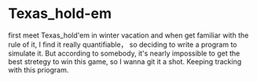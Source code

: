 # Texas_hold-em
first meet Texas_hold'em in winter vacation and when get familiar with the rule of it, I find it really quantifiable， so deciding to write a program to simulate it. But according to somebody, it's nearly impossible to get the best stretegy to win this game, so I wanna git it a shot. Keeping tracking with this priogram.

